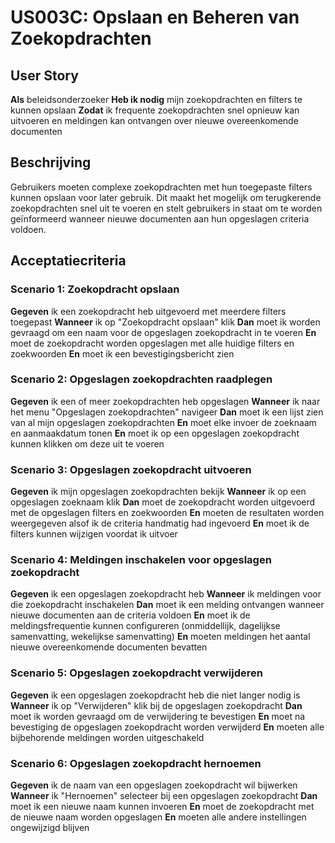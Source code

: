 # US003C: Opslaan en Beheren van Zoekopdrachten

## User Story

**Als** beleidsonderzoeker
**Heb ik nodig** mijn zoekopdrachten en filters te kunnen opslaan
**Zodat** ik frequente zoekopdrachten snel opnieuw kan uitvoeren en meldingen kan ontvangen over nieuwe overeenkomende documenten

## Beschrijving

Gebruikers moeten complexe zoekopdrachten met hun toegepaste filters kunnen opslaan voor later gebruik. Dit maakt het mogelijk om terugkerende zoekopdrachten snel uit te voeren en stelt gebruikers in staat om te worden geïnformeerd wanneer nieuwe documenten aan hun opgeslagen criteria voldoen.

## Acceptatiecriteria

### Scenario 1: Zoekopdracht opslaan

**Gegeven** ik een zoekopdracht heb uitgevoerd met meerdere filters toegepast
**Wanneer** ik op "Zoekopdracht opslaan" klik
**Dan** moet ik worden gevraagd om een naam voor de opgeslagen zoekopdracht in te voeren
**En** moet de zoekopdracht worden opgeslagen met alle huidige filters en zoekwoorden
**En** moet ik een bevestigingsbericht zien

### Scenario 2: Opgeslagen zoekopdrachten raadplegen

**Gegeven** ik een of meer zoekopdrachten heb opgeslagen
**Wanneer** ik naar het menu "Opgeslagen zoekopdrachten" navigeer
**Dan** moet ik een lijst zien van al mijn opgeslagen zoekopdrachten
**En** moet elke invoer de zoeknaam en aanmaakdatum tonen
**En** moet ik op een opgeslagen zoekopdracht kunnen klikken om deze uit te voeren

### Scenario 3: Opgeslagen zoekopdracht uitvoeren

**Gegeven** ik mijn opgeslagen zoekopdrachten bekijk
**Wanneer** ik op een opgeslagen zoeknaam klik
**Dan** moet de zoekopdracht worden uitgevoerd met de opgeslagen filters en zoekwoorden
**En** moeten de resultaten worden weergegeven alsof ik de criteria handmatig had ingevoerd
**En** moet ik de filters kunnen wijzigen voordat ik uitvoer

### Scenario 4: Meldingen inschakelen voor opgeslagen zoekopdracht

**Gegeven** ik een opgeslagen zoekopdracht heb
**Wanneer** ik meldingen voor die zoekopdracht inschakelen
**Dan** moet ik een melding ontvangen wanneer nieuwe documenten aan de criteria voldoen
**En** moet ik de meldingsfrequentie kunnen configureren (onmiddellijk, dagelijkse samenvatting, wekelijkse samenvatting)
**En** moeten meldingen het aantal nieuwe overeenkomende documenten bevatten

### Scenario 5: Opgeslagen zoekopdracht verwijderen

**Gegeven** ik een opgeslagen zoekopdracht heb die niet langer nodig is
**Wanneer** ik op "Verwijderen" klik bij de opgeslagen zoekopdracht
**Dan** moet ik worden gevraagd om de verwijdering te bevestigen
**En** moet na bevestiging de opgeslagen zoekopdracht worden verwijderd
**En** moeten alle bijbehorende meldingen worden uitgeschakeld

### Scenario 6: Opgeslagen zoekopdracht hernoemen

**Gegeven** ik de naam van een opgeslagen zoekopdracht wil bijwerken
**Wanneer** ik "Hernoemen" selecteer bij een opgeslagen zoekopdracht
**Dan** moet ik een nieuwe naam kunnen invoeren
**En** moet de zoekopdracht met de nieuwe naam worden opgeslagen
**En** moeten alle andere instellingen ongewijzigd blijven
